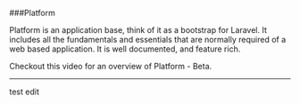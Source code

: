 ###Platform

Platform is an application base, think of it as a bootstrap for Laravel. It includes all the fundamentals and essentials that are normally required of a web based application. It is well documented, and feature rich.

Checkout this video for an overview of Platform - Beta.

----------

test edit